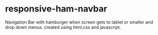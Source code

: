 # responsive-ham-navbar
Navigation Bar with hamburger when screen gets to tablet or smaller and drop down menus. created using html,css and javascript.
